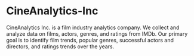 # CineAnalytics-Inc
CineAnalytics Inc. is a film industry analytics company. We collect and analyze data on films, actors, genres, and ratings from IMDb. Our primary goal is to identify film trends, popular genres, successful actors and directors, and ratings trends over the years.
